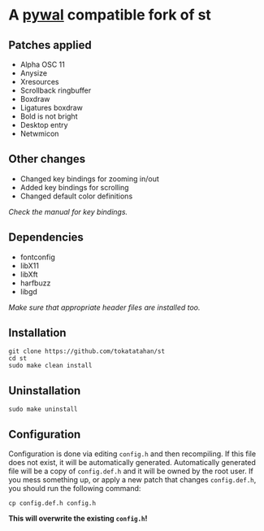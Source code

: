 # A [pywal](https://github.com/dylanaraps/pywal) compatible fork of st

## Patches applied

- Alpha OSC 11
- Anysize
- Xresources
- Scrollback ringbuffer
- Boxdraw
- Ligatures boxdraw
- Bold is not bright
- Desktop entry
- Netwmicon

## Other changes

- Changed key bindings for zooming in/out
- Added key bindings for scrolling
- Changed default color definitions

*Check the manual for key bindings.*

## Dependencies

- fontconfig
- libX11
- libXft
- harfbuzz
- libgd

*Make sure that appropriate header files are installed too.*

## Installation

```shell
git clone https://github.com/tokatatahan/st
cd st
sudo make clean install
```

## Uninstallation

```shell
sudo make uninstall
```

## Configuration

Configuration is done via editing `config.h` and then recompiling. If this file
does not exist, it will be automatically generated. Automatically generated
file will be a copy of `config.def.h` and it will be owned by the root user. If
you mess something up, or apply a new patch that changes `config.def.h`, you
should run the following command:

```shell
cp config.def.h config.h
```

**This will overwrite the existing `config.h`!**
